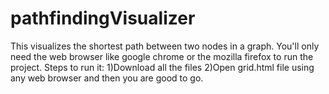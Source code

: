 # pathfindingVisualizer
This visualizes the shortest path between two nodes in a graph.
You'll only need the web browser like google chrome or the mozilla firefox to run the project.
Steps to run it: 
1)Download all the files 
2)Open grid.html file using any web browser and then you are good to go.
